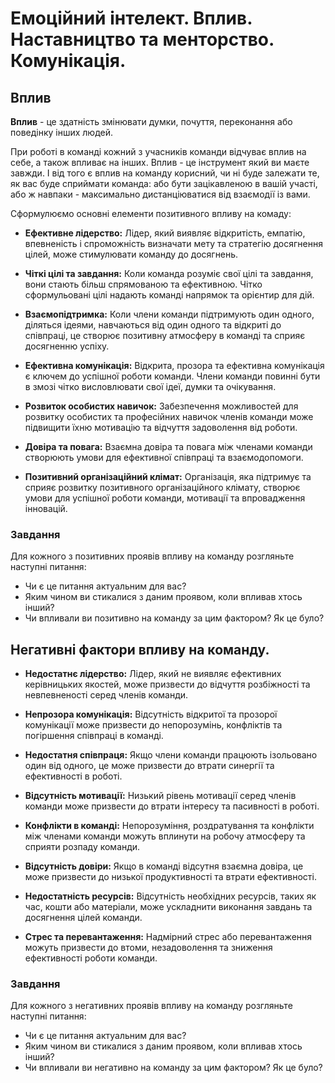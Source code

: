 # Емоційний інтелект. Вплив. Наставництво та менторство. Комунікація. 
## Вплив
**Вплив** - це здатність змінювати думки, почуття, переконання або поведінку інших людей.  

При роботі в команді кожний з учасників команди відчуває вплив на себе, а також впливає на інших.  Вплив - це інструмент який ви маєте завжди. І від того є вплив на команду корисний, чи ні буде залежати те, як вас буде сприймати команда: або бути зацікавленою в вашій участі, або ж навпаки - максимально дистанціюватися від взаємодії із вами.  
  
Сформулюємо основні елементи позитивного впливу на комаду:  
* **Ефективне лідерство:** Лідер, який виявляє відкритість, емпатію, впевненість і спроможність визначати мету та стратегію досягнення цілей, може стимулювати команду до досягнень.

* **Чіткі цілі та завдання:** Коли команда розуміє свої цілі та завдання, вони стають більш спрямованою та ефективною. Чітко сформульовані цілі надають команді напрямок та орієнтир для дій.

* **Взаємопідтримка:** Коли члени команди підтримують один одного, діляться ідеями, навчаються від один одного та відкриті до співпраці, це створює позитивну атмосферу в команді та сприяє досягненню успіху.

* **Ефективна комунікація:** Відкрита, прозора та ефективна комунікація є ключем до успішної роботи команди. Члени команди повинні бути в змозі чітко висловлювати свої ідеї, думки та очікування.

* **Розвиток особистих навичок:** Забезпечення можливостей для розвитку особистих та професійних навичок членів команди може підвищити їхню мотивацію та відчуття задоволення від роботи.

* **Довіра та повага:** Взаємна довіра та повага між членами команди створюють умови для ефективної співпраці та взаємодопомоги.

* **Позитивний організаційний клімат:** Організація, яка підтримує та сприяє розвитку позитивного організаційного клімату, створює умови для успішної роботи команди, мотивації та впровадження інновацій.

### Завдання
Для кожного з позитивних проявів впливу на команду розгляньте наступні питання:
* Чи є це питання актуальним для вас?
* Яким чином ви стикалися з даним проявом, коли впливав хтось інший?
* Чи впливали ви позитивно на команду за цим фактором? Як це було?

## Негативні фактори впливу на команду.

* **Недостатнє лідерство:** Лідер, який не виявляє ефективних керівницьких якостей, може призвести до відчуття розбіжності та невпевненості серед членів команди.

* **Непрозора комунікація:** Відсутність відкритої та прозорої комунікації може призвести до непорозумінь, конфліктів та погіршення співпраці в команді.

* **Недостатня співпраця:** Якщо члени команди працюють ізольовано один від одного, це може призвести до втрати синергії та ефективності в роботі.

* **Відсутність мотивації:** Низький рівень мотивації серед членів команди може призвести до втрати інтересу та пасивності в роботі.

* **Конфлікти в команді:** Непорозуміння, роздратування та конфлікти між членами команди можуть вплинути на робочу атмосферу та сприяти розпаду команди.

* **Відсутність довіри:** Якщо в команді відсутня взаємна довіра, це може призвести до низької продуктивності та втрати ефективності.

* **Недостатність ресурсів:** Відсутність необхідних ресурсів, таких як час, кошти або матеріали, може ускладнити виконання завдань та досягнення цілей команди.

* **Стрес та перевантаження:** Надмірний стрес або перевантаження можуть призвести до втоми, незадоволення та зниження ефективності роботи команди.


### Завдання
Для кожного з негативних проявів впливу на команду розгляньте наступні питання:
* Чи є це питання актуальним для вас?
* Яким чином ви стикалися з даним проявом, коли впливав хтось інший?
* Чи впливали ви негативно на команду за цим фактором? Як це було?